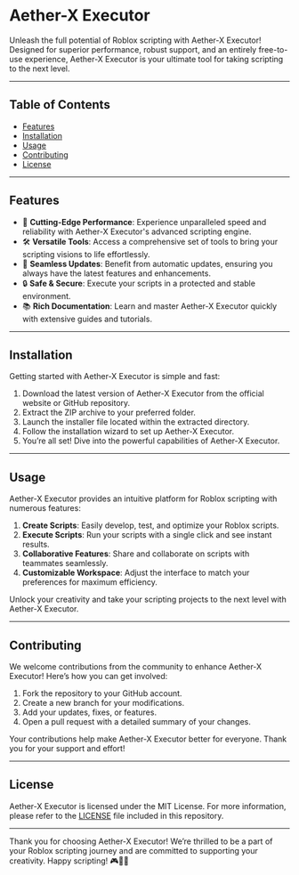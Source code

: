 # Aether-X Executor

Unleash the full potential of Roblox scripting with Aether-X Executor! Designed for superior performance, robust support, and an entirely free-to-use experience, Aether-X Executor is your ultimate tool for taking scripting to the next level.

---

## Table of Contents

- [Features](#features)
- [Installation](#installation)
- [Usage](#usage)
- [Contributing](#contributing)
- [License](#license)

---

## Features

- 🚀 **Cutting-Edge Performance**: Experience unparalleled speed and reliability with Aether-X Executor's advanced scripting engine.
- 🛠 **Versatile Tools**: Access a comprehensive set of tools to bring your scripting visions to life effortlessly.
- 🔄 **Seamless Updates**: Benefit from automatic updates, ensuring you always have the latest features and enhancements.
- 🔒 **Safe & Secure**: Execute your scripts in a protected and stable environment.
- 📚 **Rich Documentation**: Learn and master Aether-X Executor quickly with extensive guides and tutorials.

---

## Installation

Getting started with Aether-X Executor is simple and fast:

1. Download the latest version of Aether-X Executor from the official website or GitHub repository.
2. Extract the ZIP archive to your preferred folder.
3. Launch the installer file located within the extracted directory.
4. Follow the installation wizard to set up Aether-X Executor.
5. You’re all set! Dive into the powerful capabilities of Aether-X Executor.

---

## Usage

Aether-X Executor provides an intuitive platform for Roblox scripting with numerous features:

1. **Create Scripts**: Easily develop, test, and optimize your Roblox scripts.
2. **Execute Scripts**: Run your scripts with a single click and see instant results.
3. **Collaborative Features**: Share and collaborate on scripts with teammates seamlessly.
4. **Customizable Workspace**: Adjust the interface to match your preferences for maximum efficiency.

Unlock your creativity and take your scripting projects to the next level with Aether-X Executor.

---

## Contributing

We welcome contributions from the community to enhance Aether-X Executor! Here’s how you can get involved:

1. Fork the repository to your GitHub account.
2. Create a new branch for your modifications.
3. Add your updates, fixes, or features.
4. Open a pull request with a detailed summary of your changes.

Your contributions help make Aether-X Executor better for everyone. Thank you for your support and effort!

---

## License

Aether-X Executor is licensed under the MIT License. For more information, please refer to the [LICENSE](LICENSE) file included in this repository.

---

Thank you for choosing Aether-X Executor! We’re thrilled to be a part of your Roblox scripting journey and are committed to supporting your creativity. Happy scripting! 🎮🚀👾
    